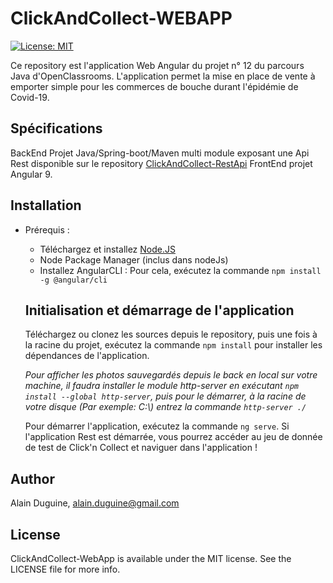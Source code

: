 # ClickAndCollect-WEBAPP
[![License: MIT](https://img.shields.io/badge/License-MIT-yellow.svg)](https://opensource.org/licenses/MIT)

  Ce repository est l'application Web Angular du projet n° 12 du parcours Java d'OpenClassrooms.
  L'application permet la mise en place de vente à emporter simple pour les commerces de bouche durant l'épidémie de Covid-19.
  
  ## Spécifications
  
  BackEnd Projet Java/Spring-boot/Maven multi module exposant une Api Rest disponible sur le repository [ClickAndCollect-RestApi](https://github.com/alainDuguine/ClickAndCollect-RestApi)
  FrontEnd projet Angular 9.
    
  ## Installation
  
* Prérequis :
   * Téléchargez et installez [Node.JS](https://nodejs.org/en/about/releases/)
   * Node Package Manager (inclus dans nodeJs)
   * Installez AngularCLI : Pour cela, exécutez la commande ```npm install -g @angular/cli```
  
  ## Initialisation et démarrage de l'application
  
   Téléchargez ou clonez les sources depuis le repository, puis une fois à la racine du projet, 
   exécutez la commande ```npm install``` pour installer les dépendances de l'application.
   
   *Pour afficher les photos sauvegardés depuis le back en local sur votre machine, il faudra installer le module 
   http-server en exécutant ```npm install --global http-server```, puis pour le démarrer, à la racine de votre disque (Par exemple: C:\\) entrez la commande ```http-server ./```*
  
  Pour démarrer l'application, exécutez la commande ```ng serve```.
  Si l'application Rest est démarrée, vous pourrez accéder au jeu de donnée de test de Click'n Collect et naviguer dans l'application !

## Author

Alain Duguine, alain.duguine@gmail.com

## License

ClickAndCollect-WebApp is available under the MIT license. See the LICENSE file for more info.
